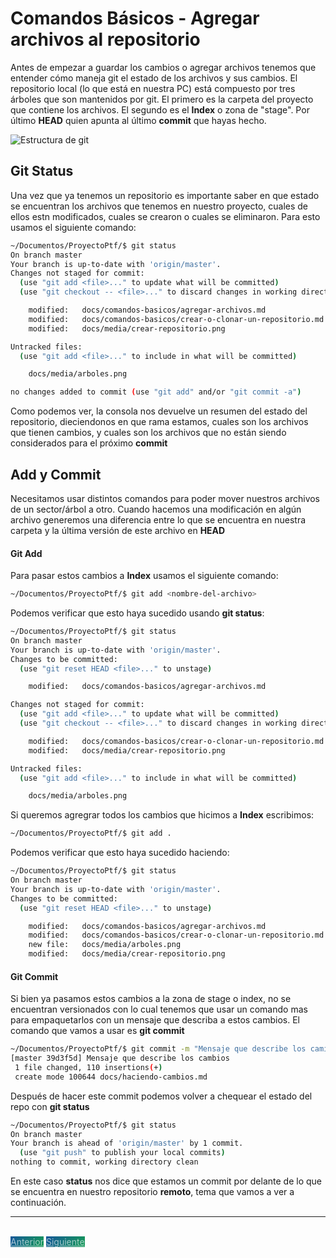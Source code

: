 # Comandos Básicos - Agregar archivos al repositorio

Antes de empezar a guardar los cambios o agregar archivos tenemos que entender cómo maneja git el estado de los archivos y sus cambios.
El repositorio local (lo que está en nuestra PC) está compuesto por tres árboles que son mantenidos por git.
El primero es la carpeta del proyecto que contiene los archivos.
El segundo es el **Index** o zona de "stage".
Por último **HEAD** quien apunta al último __commit__ que hayas hecho.

![Estructura de git](../media/arboles.png)

## Git Status
Una vez que ya tenemos un repositorio es importante saber en que estado se encuentran los archivos que tenemos en nuestro proyecto, cuales de ellos estn modificados, cuales se crearon o cuales se eliminaron.
Para esto usamos el siguiente comando:

```bash
~/Documentos/ProyectoPtf/$ git status
On branch master
Your branch is up-to-date with 'origin/master'.
Changes not staged for commit:
  (use "git add <file>..." to update what will be committed)
  (use "git checkout -- <file>..." to discard changes in working directory)

	modified:   docs/comandos-basicos/agregar-archivos.md
	modified:   docs/comandos-basicos/crear-o-clonar-un-repositorio.md
	modified:   docs/media/crear-repositorio.png

Untracked files:
  (use "git add <file>..." to include in what will be committed)

	docs/media/arboles.png

no changes added to commit (use "git add" and/or "git commit -a")
```

Como podemos ver, la consola nos devuelve un resumen del estado del repositorio, dieciendonos en que rama estamos, cuales son los archivos que tienen cambios, y cuales son los archivos que no están siendo considerados para el próximo __commit__

## Add y Commit
Necesitamos usar distintos comandos para poder mover nuestros archivos de un sector/árbol a otro.
Cuando hacemos una modificación en algún archivo generemos una diferencia entre lo que se encuentra en nuestra carpeta y la última versión de este archivo en **HEAD**

#### Git Add
Para pasar estos cambios a **Index** usamos el siguiente comando:
```bash
~/Documentos/ProyectoPtf/$ git add <nombre-del-archivo>
```
Podemos verificar que esto haya sucedido usando **git status**:
```bash
~/Documentos/ProyectoPtf/$ git status
On branch master
Your branch is up-to-date with 'origin/master'.
Changes to be committed:
  (use "git reset HEAD <file>..." to unstage)

	modified:   docs/comandos-basicos/agregar-archivos.md

Changes not staged for commit:
  (use "git add <file>..." to update what will be committed)
  (use "git checkout -- <file>..." to discard changes in working directory)

	modified:   docs/comandos-basicos/crear-o-clonar-un-repositorio.md
	modified:   docs/media/crear-repositorio.png

Untracked files:
  (use "git add <file>..." to include in what will be committed)

	docs/media/arboles.png
```

Si queremos agregrar todos los cambios que hicimos a **Index** escribimos:
```bash
~/Documentos/ProyectoPtf/$ git add .
```
Podemos verificar que esto haya sucedido haciendo:
```bash
~/Documentos/ProyectoPtf/$ git status
On branch master
Your branch is up-to-date with 'origin/master'.
Changes to be committed:
  (use "git reset HEAD <file>..." to unstage)

	modified:   docs/comandos-basicos/agregar-archivos.md
	modified:   docs/comandos-basicos/crear-o-clonar-un-repositorio.md
	new file:   docs/media/arboles.png
	modified:   docs/media/crear-repositorio.png
```

#### Git Commit

Si bien ya pasamos estos cambios a la zona de stage o index, no se encuentran versionados con lo cual tenemos que usar un comando mas para empaquetarlos con un mensaje que describa a estos cambios.
El comando que vamos a usar es **git commit**

```bash
~/Documentos/ProyectoPtf/$ git commit -m "Mensaje que describe los camios"
[master 39d3f5d] Mensaje que describe los cambios
 1 file changed, 110 insertions(+)
 create mode 100644 docs/haciendo-cambios.md
```

Después de hacer este commit podemos volver a chequear el estado del repo con **git status**

```bash
~/Documentos/ProyectoPtf/$ git status
On branch master
Your branch is ahead of 'origin/master' by 1 commit.
  (use "git push" to publish your local commits)
nothing to commit, working directory clean
```

En este caso **status** nos dice que estamos un commit por delante de lo que se encuentra en nuestro repositorio __remoto__, tema que vamos a ver a continuación.

---

<br>
<style>
.my-btn {
    width: 120px;
    display: inline;
    text-align: center;
    color: rgba(255, 255, 255, 0.6);
    background-color: #159957;
    background-image: linear-gradient(120deg, #155799, #159957);
    transition: color 0.2s ease-in-out;
}

.my-btn:hover {
    color: #FFFFFF;
}

.btn-next {
    margin-left: 71.9% !important;
}
</style>
<a href="crear-o-clonar-un-repositorio" class="btn my-btn">Anterior</a>
<a href="agregar-archivos" class="btn my-btn btn-next">Siguiente</a>
